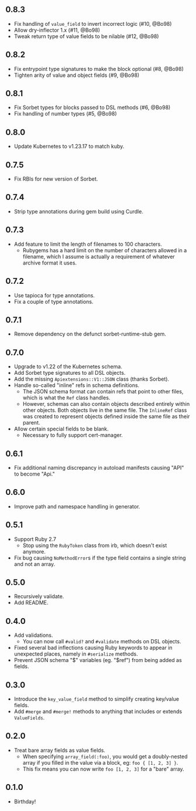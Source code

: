 ## 0.8.3
* Fix handling of `value_field` to invert incorrect logic (#10, @Bo98)
* Allow dry-inflector 1.x (#11, @Bo98)
* Tweak return type of value fields to be nilable (#12, @Bo98)

## 0.8.2
* Fix entrypoint type signatures to make the block optional (#8, @Bo98)
* Tighten arity of value and object fields (#9, @Bo98)

## 0.8.1
* Fix Sorbet types for blocks passed to DSL methods (#6, @Bo98)
* Fix handling of number types (#5, @Bo98)

## 0.8.0

* Update Kubernetes to v1.23.17 to match kuby.

## 0.7.5

* Fix RBIs for new version of Sorbet.

## 0.7.4
* Strip type annotations during gem build using Curdle.

## 0.7.3
* Add feature to limit the length of filenames to 100 characters.
  - Rubygems has a hard limit on the number of characters allowed in a filename, which I assume is actually a requirement of whatever archive format it uses.

## 0.7.2
* Use tapioca for type annotations.
* Fix a couple of type annotations.

## 0.7.1
* Remove dependency on the defunct sorbet-runtime-stub gem.

## 0.7.0
* Upgrade to v1.22 of the Kubernetes schema.
* Add Sorbet type signatures to all DSL objects.
* Add the missing `Apiextensions::V1::JSON` class (thanks Sorbet).
* Handle so-called "inline" refs in schema definitions.
  - The JSON schema format can contain refs that point to other files, which is what the `Ref` class handles.
  - However, schemas can also contain objects described entirely within other objects. Both objects live in the same file. The `InlineRef` class was created to represent objects defined inside the same file as their parent.
* Allow certain special fields to be blank.
  - Necessary to fully support cert-manager.

## 0.6.1
* Fix additional naming discrepancy in autoload manifests causing "API" to become "Api."

## 0.6.0
* Improve path and namespace handling in generator.

## 0.5.1
* Support Ruby 2.7
  - Stop using the `RubyToken` class from irb, which doesn't exist anymore.
* Fix bug causing `NoMethodError`s if the type field contains a single string and not an array.

## 0.5.0
* Recursively validate.
* Add README.

## 0.4.0
* Add validations.
  - You can now call `#valid?` and `#validate` methods on DSL objects.
* Fixed several bad inflections causing Ruby keywords to appear in unexpected places, namely in `#serialize` methods.
* Prevent JSON schema "$" variables (eg. "$ref") from being added as fields.

## 0.3.0
* Introduce the `key_value_field` method to simplify creating key/value fields.
* Add `#merge` and `#merge!` methods to anything that includes or extends `ValueFields`.

## 0.2.0
* Treat bare array fields as value fields.
  - When specifying `array_field(:foo)`, you would get a doubly-nested array if you filled in the value via a block, eg: `foo { [1, 2, 3] }`.
  - This fix means you can now write `foo [1, 2, 3]` for a "bare" array.

## 0.1.0
* Birthday!
